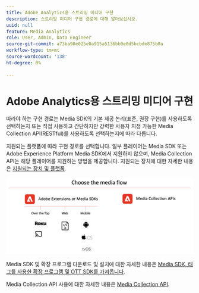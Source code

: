 ```yaml
---
title: Adobe Analytics용 스트리밍 미디어 구현
description: 스트리밍 미디어 구현 경로에 대해 알아보십시오.
uuid: null
feature: Media Analytics
role: User, Admin, Data Engineer
source-git-commit: a73ba98e025e0a915a5136bb9e0d5bcbde875b0a
workflow-type: tm+mt
source-wordcount: '138'
ht-degree: 0%

---
```



# Adobe Analytics용 스트리밍 미디어 구현

따라야 하는 구현 경로는 Media SDK의 기본 제공 논리(표준, 권장 구현)를 사용하도록 선택하는지 또는 직접 사용하고 간단하지만 강력한 사용자 지정 가능한 Media Collection API(RESTful)를 사용하도록 선택하는지에 따라 다릅니다.

지원되는 플랫폼에 따라 구현 경로를 선택합니다. 일부 플레이어는 Media SDK 또는 Adobe Experience Platform Media SDK에서 지원하지 않으며, Media Collection API는 해당 플레이어를 지원하는 방법을 제공합니다. 지원되는 장치에 대한 자세한 내용은 [지원되는 장치 및 플랫폼](/help/getting-started/supported-devices.md).

![미디어 흐름](media-sdk/assets/choose-media-flow2.png)

Media SDK 및 확장 프로그램 다운로드 및 설치에 대한 자세한 내용은 [Media SDK, 태그를 사용한 확장 프로그램 및 OTT SDK를 가져옵니다](/help/getting-started/download-sdks.md).

Media Collection API 사용에 대한 자세한 내용은 [Media Collection API](media-collection-api/mc-api-overview.md).
